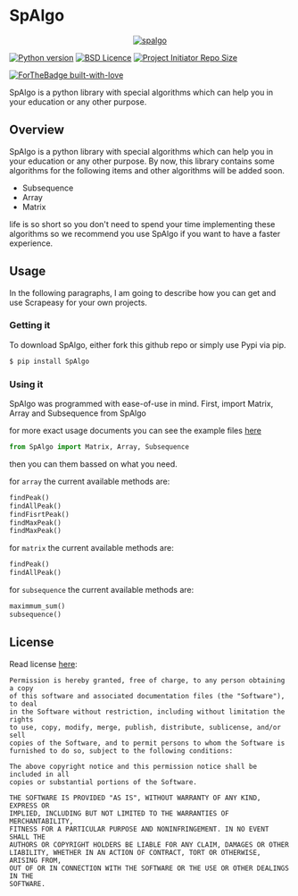 # SpAlgo

<p align='center'>
    <a href="#">
        <img src="spalgo.png"  alt="spalgo" />
    </a>
</p>


[![Python version](https://img.shields.io/badge/python-%5E3.*-purple?style=flat-square)](https://www.python.org/)
[![BSD Licence](https://img.shields.io/badge/licence-MIT-geen?style=flat-square)](LICENSE)
<a href="https://github.com/Amir-Shamsi/cpu-scheduling-algorithm" title="Repo Size">
<img src="https://img.shields.io/github/repo-size/Amir-Shamsi/SpAlgo?label=Repo%20Size&logo=Github&style=flat-square" alt="Project Initiator Repo Size"/>
</a>

[![ForTheBadge built-with-love](http://ForTheBadge.com/images/badges/built-with-love.svg)](Collaborators.md)

SpAlgo is a python library with special algorithms which can help you in your education or any other purpose.

## Overview
SpAlgo is a python library with special algorithms which can help you in your education or any other purpose.
By now, this library contains some algorithms for the following items and other algorithms will be added soon.
  - Subsequence
  - Array
  - Matrix

life is so short so you don't need to spend your time implementing these algorithms so we recommend you use SpAlgo if you want to have a faster experience.


## Usage

In the following paragraphs, I am going to describe how you can get and use Scrapeasy for your own projects.

###  Getting it

To download SpAlgo, either fork this github repo or simply use Pypi via pip.
```sh
$ pip install SpAlgo
```

### Using it

SpAlgo was programmed with ease-of-use in mind. First, import Matrix, Array and Subsequence from SpAlgo

for more exact usage documents you can see the example files [here](src/examples)

```Python
from SpAlgo import Matrix, Array, Subsequence
```

then you can them bassed on what you need.

for `array` the current available methods are:
```python
findPeak()
findAllPeak()
findFisrtPeak()
findMaxPeak()
findMaxPeak()
```

for `matrix` the current available methods are:
```python
findPeak()
findAllPeak()
```

for `subsequence` the current available methods are:
```python
maximmum_sum()
subsequence()
```

## License
Read license 
[here](LICENSE):
```
Permission is hereby granted, free of charge, to any person obtaining a copy
of this software and associated documentation files (the "Software"), to deal
in the Software without restriction, including without limitation the rights
to use, copy, modify, merge, publish, distribute, sublicense, and/or sell
copies of the Software, and to permit persons to whom the Software is
furnished to do so, subject to the following conditions:

The above copyright notice and this permission notice shall be included in all
copies or substantial portions of the Software.

THE SOFTWARE IS PROVIDED "AS IS", WITHOUT WARRANTY OF ANY KIND, EXPRESS OR
IMPLIED, INCLUDING BUT NOT LIMITED TO THE WARRANTIES OF MERCHANTABILITY,
FITNESS FOR A PARTICULAR PURPOSE AND NONINFRINGEMENT. IN NO EVENT SHALL THE
AUTHORS OR COPYRIGHT HOLDERS BE LIABLE FOR ANY CLAIM, DAMAGES OR OTHER
LIABILITY, WHETHER IN AN ACTION OF CONTRACT, TORT OR OTHERWISE, ARISING FROM,
OUT OF OR IN CONNECTION WITH THE SOFTWARE OR THE USE OR OTHER DEALINGS IN THE
SOFTWARE.
```

